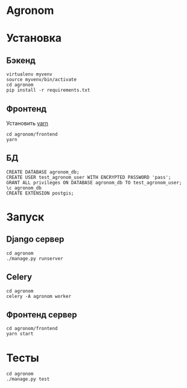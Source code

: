 # Agronom

# Установка
## Бэкенд
```
virtualenv myvenv
source myvenv/bin/activate
cd agronom
pip install -r requirements.txt
```
## Фронтенд
Установить [yarn](https://yarnpkg.com/en/docs/install)
```
cd agronom/frontend
yarn
```
## БД
```
CREATE DATABASE agronom_db;
CREATE USER test_agronom_user WITH ENCRYPTED PASSWORD 'pass';
GRANT ALL privileges ON DATABASE agronom_db TO test_agronom_user;
\c agronom_db
CREATE EXTENSION postgis;
```

# Запуск
## Django сервер
```
cd agronom
./manage.py runserver
```
## Celery
```
cd agronom
celery -A agronom worker
```

## Фронтенд сервер
```
cd agronom/frontend
yarn start
```


# Тесты
```
cd agronom
./manage.py test
```
